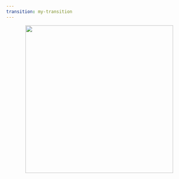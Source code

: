 ```yaml
---
transition: my-transition
---
```

<div style='display:flex;justify-content:center;'>
<img src="/mantine.png" class="rounded shadow" style='height:400px' />
</div>


